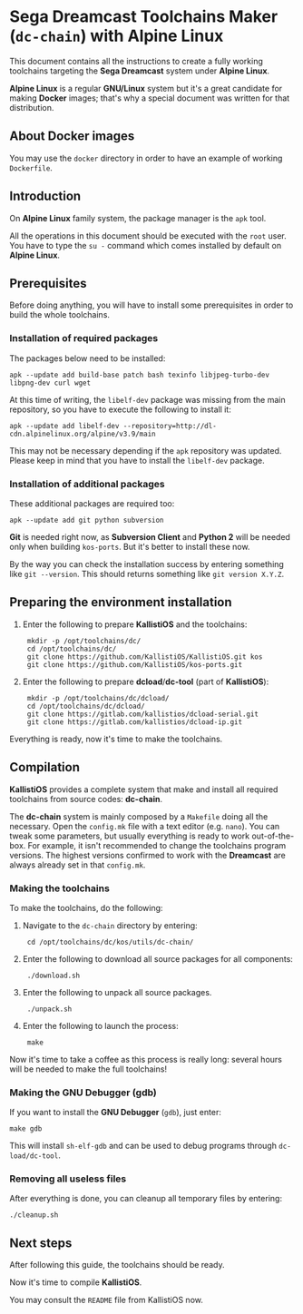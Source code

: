 # Sega Dreamcast Toolchains Maker (`dc-chain`) with Alpine Linux #

This document contains all the instructions to create a fully working
toolchains targeting the **Sega Dreamcast** system under **Alpine Linux**.

**Alpine Linux** is a regular **GNU/Linux** system but it's a great candidate
for making **Docker** images; that's why a special document was written for
that distribution.

## About Docker images ##

You may use the `docker` directory in order to have an example of working
`Dockerfile`.

## Introduction ##

On **Alpine Linux** family system, the package manager is the `apk` tool.

All the operations in this document should be executed with the `root` user. 
You have to type the `su -` command which comes installed by default on
**Alpine Linux**.

## Prerequisites ##

Before doing anything, you will have to install some prerequisites in order to
build the whole toolchains.

### Installation of required packages ###

The packages below need to be installed:

	apk --update add build-base patch bash texinfo libjpeg-turbo-dev libpng-dev	curl wget
	
At this time of writing, the `libelf-dev` package was missing from the main
repository, so you have to execute the following to install it:

	apk --update add libelf-dev --repository=http://dl-cdn.alpinelinux.org/alpine/v3.9/main

This may not be necessary depending if the `apk` repository was updated. Please
keep in mind that you have to install the `libelf-dev` package.

### Installation of additional packages ###

These additional packages are required too:

	apk --update add git python subversion

**Git** is needed right now, as **Subversion Client** and **Python 2** will be
needed only when building `kos-ports`. But it's better to install these now.

By the way you can check the installation success by entering something like
`git --version`. This should returns something like `git version X.Y.Z`.

## Preparing the environment installation ##

1. Enter the following to prepare **KallistiOS** and the toolchains:

		mkdir -p /opt/toolchains/dc/
		cd /opt/toolchains/dc/
		git clone https://github.com/KallistiOS/KallistiOS.git kos
		git clone https://github.com/KallistiOS/kos-ports.git

2. Enter the following to prepare **dcload**/**dc-tool** (part of 
   **KallistiOS**):
 
		mkdir -p /opt/toolchains/dc/dcload/
		cd /opt/toolchains/dc/dcload/
		git clone https://gitlab.com/kallistios/dcload-serial.git
		git clone https://gitlab.com/kallistios/dcload-ip.git

Everything is ready, now it's time to make the toolchains.

## Compilation ##

**KallistiOS** provides a complete system that make and install all required
toolchains from source codes: **dc-chain**.

The **dc-chain** system is mainly composed by a `Makefile` doing all the
necessary. Open the `config.mk` file with a text editor (e.g. `nano`). 
You can tweak some parameters, but usually everything is ready to work
out-of-the-box. For example, it isn't recommended to change the toolchains
program versions. The highest versions confirmed to work with the **Dreamcast**
are always already set in that `config.mk`.

### Making the toolchains ###

To make the toolchains, do the following:

1. Navigate to the `dc-chain` directory by entering:

		cd /opt/toolchains/dc/kos/utils/dc-chain/
	
2. Enter the following to download all source packages for all components:

		./download.sh

3. Enter the following to unpack all source packages.

		./unpack.sh

4. Enter the following to launch the process:

		make

Now it's time to take a coffee as this process is really long: several hours
will be needed to make the full toolchains!

### Making the GNU Debugger (gdb) ###

If you want to install the **GNU Debugger** (`gdb`), just enter:

	make gdb

This will install `sh-elf-gdb` and can be used to debug programs through
`dc-load/dc-tool`.

### Removing all useless files ###

After everything is done, you can cleanup all temporary files by entering:

	./cleanup.sh

## Next steps ##

After following this guide, the toolchains should be ready.

Now it's time to compile **KallistiOS**.

You may consult the `README` file from KallistiOS now.
